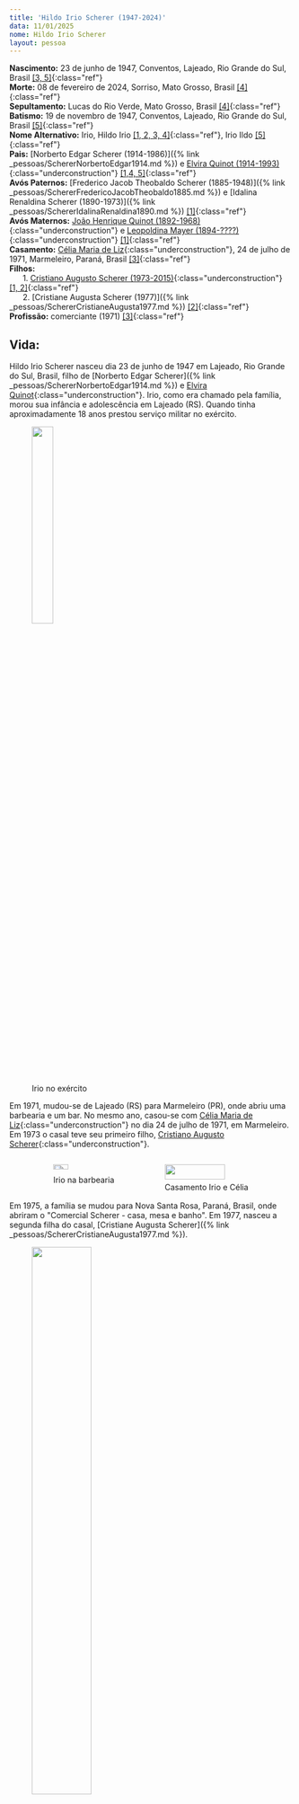 ```yaml
---
title: 'Hildo Irio Scherer (1947-2024)'
data: 11/01/2025
nome: Hildo Irio Scherer
layout: pessoa
---
```


**Nascimento:** 23 de junho de 1947, Conventos, Lajeado, Rio Grande do Sul, Brasil [[3, 5]](#refs){:class="ref"}<br/>
**Morte:** 08 de fevereiro de 2024, Sorriso, Mato Grosso, Brasil [[4]](#refs){:class="ref"}<br/>
**Sepultamento:** Lucas do Rio Verde, Mato Grosso, Brasil [[4]](#refs){:class="ref"}<br/>
**Batismo:** 19 de novembro de 1947, Conventos, Lajeado, Rio Grande do Sul, Brasil [[5]](#refs){:class="ref"}<br/>
**Nome Alternativo:** Irio, Hildo Irio [[1, 2, 3, 4]](#refs){:class="ref"}, Irio Ildo [[5]](#refs){:class="ref"}<br/>
**Pais:** [Norberto Edgar Scherer (1914-1986)]({% link _pessoas/SchererNorbertoEdgar1914.md %}) e [Elvira Quinot (1914-1993)](){:class="underconstruction"} [[1,4, 5]](#refs){:class="ref"}<br/>
**Avós Paternos:** [Frederico Jacob Theobaldo Scherer (1885-1948)]({% link _pessoas/SchererFredericoJacobTheobaldo1885.md %}) e [Idalina Renaldina Scherer (1890-1973)]({% link _pessoas/SchererIdalinaRenaldina1890.md %}) [[1]](#refs){:class="ref"}<br/>
**Avós Maternos:** [João Henrique Quinot (1892-1968)](){:class="underconstruction"} e [Leopoldina Mayer (1894-????)](){:class="underconstruction"} [[1]](#refs){:class="ref"}<br/>
**Casamento:** [Célia Maria de Liz](){:class="underconstruction"}, 24 de julho de 1971, Marmeleiro, Paraná, Brasil [[3]](#refs){:class="ref"}<br/>
**Filhos:**<br/>
&nbsp;&nbsp;&nbsp;&nbsp;&nbsp;&nbsp;1. [Cristiano Augusto Scherer (1973-2015)](){:class="underconstruction"} [[1, 2]](#refs){:class="ref"}<br/>
&nbsp;&nbsp;&nbsp;&nbsp;&nbsp;&nbsp;2. [Cristiane Augusta Scherer (1977)]({% link _pessoas/SchererCristianeAugusta1977.md %}) [[2]](#refs){:class="ref"}<br/>
**Profissão:** comerciante (1971) [[3]](#refs){:class="ref"}<br/>

## Vida:



Hildo Irio Scherer nasceu dia 23 de junho de 1947 em Lajeado, Rio Grande do Sul, Brasil, filho de [Norberto Edgar Scherer]({% link _pessoas/SchererNorbertoEdgar1914.md %}) e [Elvira Quinot](){:class="underconstruction"}. Irio, como era chamado pela família, morou sua infância e adolescência em Lajeado (RS). Quando tinha aproximadamente 18 anos prestou serviço militar no exército.

<figure>
<img src="https://drive.google.com/thumbnail?id=1tkl7teOZ_9-HJJZFdfCn4P3okdNvgD-3&sz=w1000" width="30%">
<figcaption class="figure-caption">Irio no exército</figcaption>
</figure>

Em 1971, mudou-se de Lajeado (RS) para Marmeleiro (PR), onde abriu uma barbearia e um bar. No mesmo ano, casou-se com [Célia Maria de Liz](){:class="underconstruction"} no dia 24 de julho de 1971, em Marmeleiro. Em 1973 o casal teve seu primeiro filho, [Cristiano Augusto Scherer](){:class="underconstruction"}.

<div style="display: flex; gap: 10px; justify-content: center;">
  <figure>
    <img src="https://drive.google.com/thumbnail?id=1i-T7tQDO7s2ebg56wCCWQIu4lQoxAPjq&sz=w1000" width="50%">
    <figcaption class="figure-caption">Irio na barbearia</figcaption>
  </figure>
  <figure>
    <img src="https://drive.google.com/thumbnail?id=1EXM-u56MdkfANReu90E3OOiKPQrIC5pg&sz=w1000" width="85%">
    <figcaption class="figure-caption">Casamento Irio e Célia</figcaption>
  </figure>
</div>

Em 1975, a família se mudou para Nova Santa Rosa, Paraná, Brasil, onde abriram o "Comercial Scherer - casa, mesa e banho". Em 1977, nasceu a segunda filha do casal, [Cristiane Augusta Scherer]({% link _pessoas/SchererCristianeAugusta1977.md %}).

<figure>
<img src="https://drive.google.com/thumbnail?id=1IoyCHChKLxYl2t0v3Yzo7i-r_FYGVrX2&sz=w1000" width="50%">
<figcaption class="figure-caption">Comercial Scherer em Nova Santa Rosa, Paraná, Brasil</figcaption>
</figure>


Hildo Irio tinha asma, que se agravava no frio da região. Por isso, a família decidiu mudar-se para uma região mais quente, Lucas do Rio Verde no Mato Grosso, onde moravam dois irmãos de Célia Maria de Liz. Em 1985, Irio foi conhecer a cidade e iniciar a construção de sua loja. Ele ficou durante um ano viajando entre Paraná e Mato Grosso com as 2 lojas abertas. Em 1986, mudou-se em definitivo com a família para Lucas do Rio Verde (MT).

De acordo com a filha, Cristiane, quando se mudaram não tinham energia elétrica, nem água no poço e para usar telefone era preciso ir até uma cabine telefônica e esperar por horas na fila. A loja que ele construiu se chamava "Loja HS" e vendia produtos de casa, mesa e banho. Inicialmente a família morava atrás da loja, em um casa meia água, e mais tarde se mudaram para o apartamento em cima da loja. 

<div style="display: flex; gap: 10px; justify-content: center;">
  <figure>
    <img src="https://drive.google.com/thumbnail?id=1Gv2qMJwbQDwAgBELymB07R__weQzZoDG&sz=w1000" width="100%">
    <figcaption class="figure-caption">Loja HS em Lucas do Rio Verde, Mato Grosso, Brasil</figcaption>
  </figure>
  <figure>
    <img src="https://drive.google.com/thumbnail?id=1ci8y0F7GZib7gxpHAbcB29VBMgHcNA2K&sz=w1000" width="100%">
    <figcaption class="figure-caption">Casa meia água atrás da Loja HS</figcaption>
  </figure>
  <figure>
    <img src="https://drive.google.com/thumbnail?id=18s3OgfpNcTUc5paImN_A6ZEq87G1EVjN&sz=w1000" width="100%">
    <figcaption class="figure-caption">Construção do apartamento em cima da Loja HS</figcaption>
  </figure>
</div>

Irio também abriu uma estofaria e vendia sofas para o norte do estado. Infelizmente algumas pessoas não pagavam corretamente, então Irio resolveu encerrar os trabalhos e manter apenas a Loja HS. Depois de aproximadamente 15 anos, em 2000, Irio fechou sua loja.

Hildo Irio Scherer faleceu em 08 de fevereiro de 2024 em Sorriso, Mato Grosso, Brasil. Foi sepultado em Lucas do Rio Verde, Mato Grosso, Brasil.

**Curiosidades:** Hildo Irio aprendeu a tocar gaita na infância e continuou tocando toda sua vida. Um dos seus sonhos era ver os filhos se tornarem doutores, o que se tornou realidade com os dois se formando em odontologia. De acordo com sua filha Cristiana, Irio “adorava praia, ficando dentro do mar horas e horas com sua camiseta branca e chapéu para se proteger do sol”. Suas praias favoritas eram: Porto de Galinhas (PE), Guaratuba (PR) e Itapema (SC).

<!-- all images in the center -->

<figure>
    <img src="https://drive.google.com/thumbnail?id=1O8D0hGv6TmIJARPcOhdG9UV_Fm1UU7mr&sz=w1000" width="20%">
    <figcaption class="figure-caption">Irio tocando gaita</figcaption>
</figure>



## Referências: {#refs}

[1] RICHTER, Waldemar L. Família Quinot: História e genealogia de imigrantes alemães homenageados com nomes de ruas em Forquetinha. Vol. 17. ISBN 978-65-5974-209-7. Página 277.

[2] Informações dadas pela filha [Cristiane Augusta Scherer]({% link _pessoas/SchererCristianeAugusta1977.md %})

[3] Certidão de Casamento. Cartório de Registro Civil de Marmeleiro, Paraná. Livro B-1, Folhas 408, Num. 84. Acervo Pessoal. Disponível em: [https://drive.google.com/file/d/10y4FCHzON97g_T-qryzTO0h2Q2fgAHNk/view?usp=sharing](https://drive.google.com/file/d/10y4FCHzON97g_T-qryzTO0h2Q2fgAHNk/view?usp=sharing). Acesso em: 11 janeiro 2025.

[4] Certidão de Óbito. Cartório de Registro Civil de Lucas do Rio Verde, Mato Grosso. Número de Matrícula: 064535 01 55 2024 4 00020 100 0004056 11.Acervo Pessoal. Disponível em: [https://drive.google.com/file/d/1nSdHo-eBYbS-uICru6mpiEHp7fOQRlV5/view?usp=sharing](https://drive.google.com/file/d/1nSdHo-eBYbS-uICru6mpiEHp7fOQRlV5/view?usp=sharing). Acesso em: 11 janeiro 2025.

[5] Registro de Batismo. Registro de Batismo da Paróquia Evangélica de Conventos, Livro 1942-1950, Página 71, Num. 95. Acervo Pessoal. Disponível em: [https://drive.google.com/file/d/1rL0sy03kB4qHSy8CqyJxmJPMynIb-4YO/view?usp=sharing](https://drive.google.com/file/d/1rL0sy03kB4qHSy8CqyJxmJPMynIb-4YO/view?usp=sharing). Acesso em: 11 janeiro 2025.

**Agradecimento:** [Cristiane Augusta Scherer]({% link _pessoas/SchererCristianeAugusta1977.md %})
